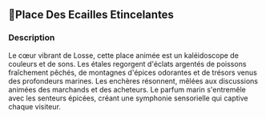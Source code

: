 ## 📍Place Des Ecailles Etincelantes

### Description

Le cœur vibrant de Losse, cette place animée est un kaléidoscope de couleurs et de sons. Les étales regorgent d'éclats argentés de poissons fraîchement pêchés, de montagnes d'épices odorantes et de trésors venus des profondeurs marines. Les enchères résonnent, mêlées aux discussions animées des marchands et des acheteurs. Le parfum marin s'entremêle avec les senteurs épicées, créant une symphonie sensorielle qui captive chaque visiteur.